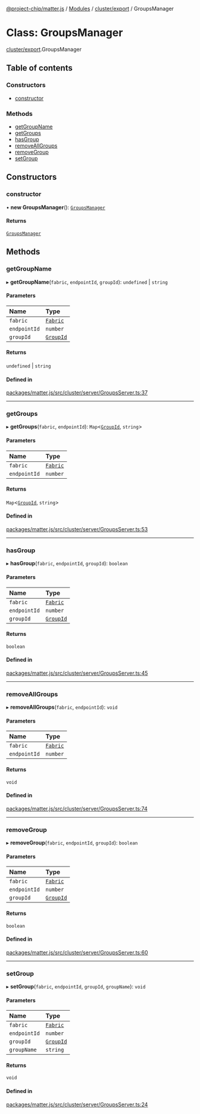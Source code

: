 [@project-chip/matter.js](../README.md) / [Modules](../modules.md) / [cluster/export](../modules/cluster_export.md) / GroupsManager

# Class: GroupsManager

[cluster/export](../modules/cluster_export.md).GroupsManager

## Table of contents

### Constructors

- [constructor](cluster_export.GroupsManager.md#constructor)

### Methods

- [getGroupName](cluster_export.GroupsManager.md#getgroupname)
- [getGroups](cluster_export.GroupsManager.md#getgroups)
- [hasGroup](cluster_export.GroupsManager.md#hasgroup)
- [removeAllGroups](cluster_export.GroupsManager.md#removeallgroups)
- [removeGroup](cluster_export.GroupsManager.md#removegroup)
- [setGroup](cluster_export.GroupsManager.md#setgroup)

## Constructors

### constructor

• **new GroupsManager**(): [`GroupsManager`](cluster_export.GroupsManager.md)

#### Returns

[`GroupsManager`](cluster_export.GroupsManager.md)

## Methods

### getGroupName

▸ **getGroupName**(`fabric`, `endpointId`, `groupId`): `undefined` \| `string`

#### Parameters

| Name | Type |
| :------ | :------ |
| `fabric` | [`Fabric`](fabric_export.Fabric.md) |
| `endpointId` | `number` |
| `groupId` | [`GroupId`](../modules/datatype_export.md#groupid) |

#### Returns

`undefined` \| `string`

#### Defined in

[packages/matter.js/src/cluster/server/GroupsServer.ts:37](https://github.com/project-chip/matter.js/blob/e87b236f/packages/matter.js/src/cluster/server/GroupsServer.ts#L37)

___

### getGroups

▸ **getGroups**(`fabric`, `endpointId`): `Map`\<[`GroupId`](../modules/datatype_export.md#groupid), `string`\>

#### Parameters

| Name | Type |
| :------ | :------ |
| `fabric` | [`Fabric`](fabric_export.Fabric.md) |
| `endpointId` | `number` |

#### Returns

`Map`\<[`GroupId`](../modules/datatype_export.md#groupid), `string`\>

#### Defined in

[packages/matter.js/src/cluster/server/GroupsServer.ts:53](https://github.com/project-chip/matter.js/blob/e87b236f/packages/matter.js/src/cluster/server/GroupsServer.ts#L53)

___

### hasGroup

▸ **hasGroup**(`fabric`, `endpointId`, `groupId`): `boolean`

#### Parameters

| Name | Type |
| :------ | :------ |
| `fabric` | [`Fabric`](fabric_export.Fabric.md) |
| `endpointId` | `number` |
| `groupId` | [`GroupId`](../modules/datatype_export.md#groupid) |

#### Returns

`boolean`

#### Defined in

[packages/matter.js/src/cluster/server/GroupsServer.ts:45](https://github.com/project-chip/matter.js/blob/e87b236f/packages/matter.js/src/cluster/server/GroupsServer.ts#L45)

___

### removeAllGroups

▸ **removeAllGroups**(`fabric`, `endpointId`): `void`

#### Parameters

| Name | Type |
| :------ | :------ |
| `fabric` | [`Fabric`](fabric_export.Fabric.md) |
| `endpointId` | `number` |

#### Returns

`void`

#### Defined in

[packages/matter.js/src/cluster/server/GroupsServer.ts:74](https://github.com/project-chip/matter.js/blob/e87b236f/packages/matter.js/src/cluster/server/GroupsServer.ts#L74)

___

### removeGroup

▸ **removeGroup**(`fabric`, `endpointId`, `groupId`): `boolean`

#### Parameters

| Name | Type |
| :------ | :------ |
| `fabric` | [`Fabric`](fabric_export.Fabric.md) |
| `endpointId` | `number` |
| `groupId` | [`GroupId`](../modules/datatype_export.md#groupid) |

#### Returns

`boolean`

#### Defined in

[packages/matter.js/src/cluster/server/GroupsServer.ts:60](https://github.com/project-chip/matter.js/blob/e87b236f/packages/matter.js/src/cluster/server/GroupsServer.ts#L60)

___

### setGroup

▸ **setGroup**(`fabric`, `endpointId`, `groupId`, `groupName`): `void`

#### Parameters

| Name | Type |
| :------ | :------ |
| `fabric` | [`Fabric`](fabric_export.Fabric.md) |
| `endpointId` | `number` |
| `groupId` | [`GroupId`](../modules/datatype_export.md#groupid) |
| `groupName` | `string` |

#### Returns

`void`

#### Defined in

[packages/matter.js/src/cluster/server/GroupsServer.ts:24](https://github.com/project-chip/matter.js/blob/e87b236f/packages/matter.js/src/cluster/server/GroupsServer.ts#L24)
